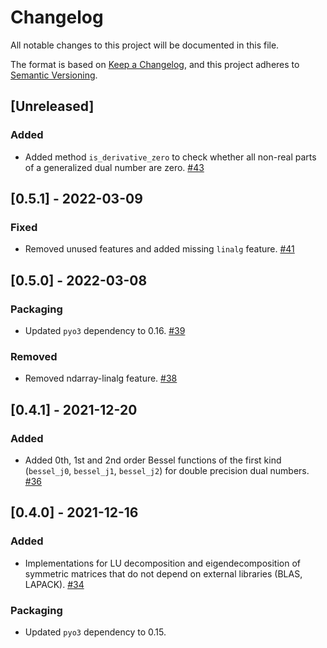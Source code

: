 # Changelog
All notable changes to this project will be documented in this file.

The format is based on [Keep a Changelog](https://keepachangelog.com/en/1.0.0/),
and this project adheres to [Semantic Versioning](https://semver.org/spec/v2.0.0.html).

## [Unreleased]
### Added
- Added method `is_derivative_zero` to check whether all non-real parts of a generalized dual number are zero. [#43](https://github.com/itt-ustutt/num-dual/pull/43)

## [0.5.1] - 2022-03-09
### Fixed
- Removed unused features and added missing `linalg` feature. [#41](https://github.com/itt-ustutt/num-dual/pull/41)

## [0.5.0] - 2022-03-08
### Packaging
- Updated `pyo3` dependency to 0.16. [#39](https://github.com/itt-ustutt/num-dual/pull/39)

### Removed
-  Removed ndarray-linalg feature. [#38](https://github.com/itt-ustutt/num-dual/pull/38)

## [0.4.1] - 2021-12-20
### Added
- Added 0th, 1st and 2nd order Bessel functions of the first kind (`bessel_j0`, `bessel_j1`, `bessel_j2`) for double precision dual numbers. [#36](https://github.com/itt-ustutt/num-dual/pull/36)

## [0.4.0] - 2021-12-16
### Added
- Implementations for LU decomposition and eigendecomposition of symmetric matrices that do not depend on external libraries (BLAS, LAPACK). [#34](https://github.com/itt-ustutt/num-dual/pull/34)

### Packaging
- Updated `pyo3` dependency to 0.15.
